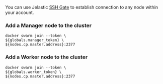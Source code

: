 You can use Jelastic [SSH Gate](https://docs.jelastic.com/ssh-gate) to establish connection to any node within your account.

### Add a Manager node to the cluster
```
docker swarm join --token \
${globals.manager_token} \
${nodes.cp.master.address}:2377
```

### Add a Worker node to the cluster
```
docker swarm join --token \
${globals.worker_token} \
${nodes.cp.master.address}:2377
```
